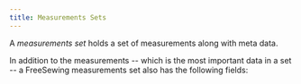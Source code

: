 ```yaml
---
title: Measurements Sets
---
```


A _measurements set_ holds a set of measurements along with meta data.

In addition to the measurements -- which is the most important data in a set -- a FreeSewing measurements set also has the following fields:

<ReadMore />
